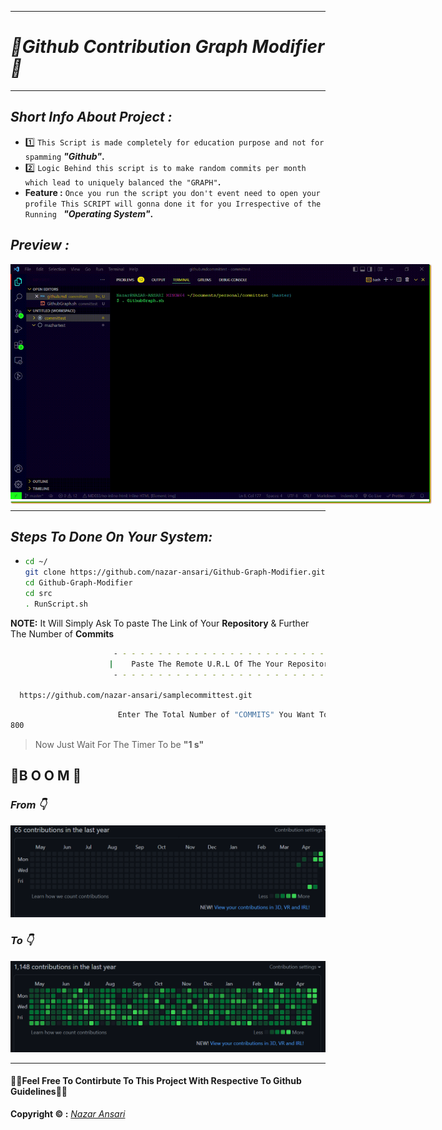 <hr>

# **_🦑Github Contribution Graph Modifier🦑_**
<hr>

## **_Short Info About Project :_**

- :one: `This Script is made completely for education purpose and not for spamming` _**"Github"**_**.**
- :two: `Logic Behind this script is to make random commits per month which lead to uniquely balanced the "GRAPH"`**.**
- **Feature :**  `Once you run the script you don't event need to open your profile This SCRIPT will gonna done it for you Irrespective of the Running ` _**"Operating System"**_**.**
## **_Preview :_**
<div style="box-shadow:1px 1px 1px green , 2px 2px 2px yellow , 2px 2px 2px red ,2px 2px 2px blue ; padding-bottom:0px ; height:380px ; width:670px"><img src="./src/png/finalgithub.gif" alt="github">
</div><hr>

## **_Steps To Done On Your System:_**

- ```bash
  cd ~/
  git clone https://github.com/nazar-ansari/Github-Graph-Modifier.git 
  cd Github-Graph-Modifier
  cd src
  . RunScript.sh
  ```
 **NOTE:** It Will Simply Ask To paste The Link of Your **Repository** & Further The Number of **Commits**
  ```bash
                         - - - - - - - - - - - - - - - - - - - - - - - - - - 
                        |    Paste The Remote U.R.L Of The Your Repository  |
                         - - - - - - - - - - - - - - - - - - - - - - - - - - 

    https://github.com/nazar-ansari/samplecommittest.git
  ```
  ```bash
                          Enter The Total Number of "COMMITS" You Want To Be Proced :
  800

  ```
  >Now Just Wait For The Timer To be **"1 s"**
##    🤯B O O M 🤯
### _**From 👇**_

![image1](./src/png/previous.png)
### _**To 👇**_

![imgae2](./src/png/graphfull.png)
<hr>

#### 👨‍💻Feel Free To Contirbute To This Project With Respective To Github Guidelines👨‍💻
**Copyright :copyright: :** _[Nazar Ansari](./LICENSE)_
